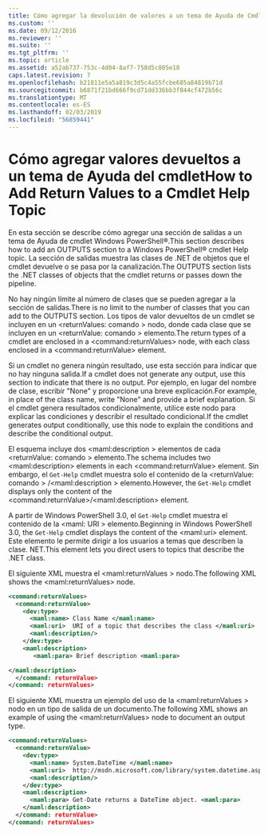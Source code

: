 ```yaml
---
title: Cómo agregar la devolución de valores a un tema de Ayuda de Cmdlet | Microsoft Docs
ms.custom: ''
ms.date: 09/12/2016
ms.reviewer: ''
ms.suite: ''
ms.tgt_pltfrm: ''
ms.topic: article
ms.assetid: a52ab737-753c-4d04-8af7-758d5c805e18
caps.latest.revision: 7
ms.openlocfilehash: b21811e5a5a819c3d5c4a55fcbe685a84819b71d
ms.sourcegitcommit: b6871f21bd666f9cd71dd336bb3f844cf472b56c
ms.translationtype: MT
ms.contentlocale: es-ES
ms.lasthandoff: 02/03/2019
ms.locfileid: "56859441"
---
```

# <a name="how-to-add-return-values-to-a-cmdlet-help-topic"></a><span data-ttu-id="ab33e-102">Cómo agregar valores devueltos a un tema de Ayuda del cmdlet</span><span class="sxs-lookup"><span data-stu-id="ab33e-102">How to Add Return Values to a Cmdlet Help Topic</span></span>

<span data-ttu-id="ab33e-103">En esta sección se describe cómo agregar una sección de salidas a un tema de Ayuda de cmdlet Windows PowerShell®.</span><span class="sxs-lookup"><span data-stu-id="ab33e-103">This section describes how to add an OUTPUTS section to a Windows PowerShell® cmdlet Help topic.</span></span> <span data-ttu-id="ab33e-104">La sección de salidas muestra las clases de .NET de objetos que el cmdlet devuelve o se pasa por la canalización.</span><span class="sxs-lookup"><span data-stu-id="ab33e-104">The OUTPUTS section lists the .NET classes of objects that the cmdlet returns or passes down the pipeline.</span></span>

<span data-ttu-id="ab33e-105">No hay ningún límite al número de clases que se pueden agregar a la sección de salidas.</span><span class="sxs-lookup"><span data-stu-id="ab33e-105">There is no limit to the number of classes that you can add to the OUTPUTS section.</span></span> <span data-ttu-id="ab33e-106">Los tipos de valor devueltos de un cmdlet se incluyen en un \<returnValues: comando > nodo, donde cada clase que se incluyen en un \<returnValue: comando > elemento.</span><span class="sxs-lookup"><span data-stu-id="ab33e-106">The return types of a cmdlet are enclosed in a \<command:returnValues> node, with each class enclosed in a \<command:returnValue> element.</span></span>

<span data-ttu-id="ab33e-107">Si un cmdlet no genera ningún resultado, use esta sección para indicar que no hay ninguna salida.</span><span class="sxs-lookup"><span data-stu-id="ab33e-107">If a cmdlet does not generate any output, use this section to indicate that there is no output.</span></span> <span data-ttu-id="ab33e-108">Por ejemplo, en lugar del nombre de clase, escribir "None" y proporcione una breve explicación.</span><span class="sxs-lookup"><span data-stu-id="ab33e-108">For example, in place of the class name, write "None" and provide a brief explanation.</span></span> <span data-ttu-id="ab33e-109">Si el cmdlet genera resultados condicionalmente, utilice este nodo para explicar las condiciones y describir el resultado condicional.</span><span class="sxs-lookup"><span data-stu-id="ab33e-109">If the cmdlet generates output conditionally, use this node to explain the conditions and describe the conditional output.</span></span>

<span data-ttu-id="ab33e-110">El esquema incluye dos \<maml:description > elementos de cada \<returnValue: comando > elemento.</span><span class="sxs-lookup"><span data-stu-id="ab33e-110">The schema includes two \<maml:description> elements in each \<command:returnValue> element.</span></span> <span data-ttu-id="ab33e-111">Sin embargo, el `Get-Help` cmdlet muestra solo el contenido de la \<returnValue: comando > /\<maml:description > elemento.</span><span class="sxs-lookup"><span data-stu-id="ab33e-111">However, the `Get-Help` cmdlet displays only the content of the \<command:returnValue>/\<maml:description> element.</span></span>

<span data-ttu-id="ab33e-112">A partir de Windows PowerShell 3.0, el `Get-Help` cmdlet muestra el contenido de la \<maml: URI > elemento.</span><span class="sxs-lookup"><span data-stu-id="ab33e-112">Beginning in Windows PowerShell 3.0, the `Get-Help` cmdlet displays the content of the \<maml:uri> element.</span></span> <span data-ttu-id="ab33e-113">Este elemento le permite dirigir a los usuarios a temas que describen la clase. NET.</span><span class="sxs-lookup"><span data-stu-id="ab33e-113">This element lets you direct users to topics that describe the .NET class.</span></span>

<span data-ttu-id="ab33e-114">El siguiente XML muestra el \<maml:returnValues > nodo.</span><span class="sxs-lookup"><span data-stu-id="ab33e-114">The following XML shows the \<maml:returnValues> node.</span></span>

```xml
<command:returnValues>
  <command:returnValue>
    <dev:type>
      <maml:name> Class Name </maml:name>
      <maml:uri>  URI of a topic that describes the class </maml:uri>
      <maml:description/>
    </dev:type>
    <maml:description>
       <maml:para> Brief description <maml:para>

</maml:description>
  </command: returnValue>
</command: returnValues>
```

<span data-ttu-id="ab33e-115">El siguiente XML muestra un ejemplo del uso de la \<maml:returnValues > nodo en un tipo de salida de un documento.</span><span class="sxs-lookup"><span data-stu-id="ab33e-115">The following XML shows an example of using the \<maml:returnValues> node to document an output type.</span></span>

```xml
<command:returnValues>
  <command:returnValue>
    <dev:type>
      <maml:name> System.DateTime </maml:name>
      <maml:uri>  http://msdn.microsoft.com/library/system.datetime.aspx </maml:uri>
      <maml:description/>
    </dev:type>
    <maml:description>
      <maml:para> Get-Date returns a DateTime object. <maml:para>
    </maml:description>
  </command: returnValue>
</command: returnValues>
```



